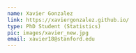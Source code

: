 ```yaml
---
name: Xavier Gonzalez
link: https://xaviergonzalez.github.io/
type: PhD Student (Statistics)
pic: images/xavier_new.jpg
email: xavier18@stanford.edu
---
```

